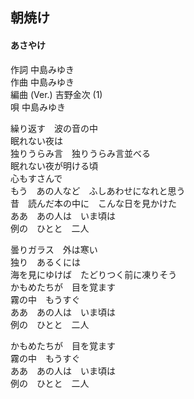 ## 朝焼け
#### あさやけ

作詞        中島みゆき  
作曲        中島みゆき  
編曲 (Ver.) 吉野金次 (1)  
唄          中島みゆき  



繰り返す　波の音の中  
眠れない夜は  
独りうらみ言　独りうらみ言並べる  
眠れない夜が明ける頃  
心もすさんで  
もう　あの人など　ふしあわせになれと思う  
昔　読んだ本の中に　こんな日を見かけた  
ああ　あの人は　いま頃は  
例の　ひとと　二人  
  
  
曇りガラス　外は寒い  
独り　あるくには  
海を見にゆけば　たどりつく前に凍りそう  
かもめたちが　目を覚ます  
霧の中　もうすぐ  
ああ　あの人は　いま頃は  
例の　ひとと　二人  
  
  
かもめたちが　目を覚ます  
霧の中　もうすぐ  
ああ　あの人は　いま頃は  
例の　ひとと　二人  
